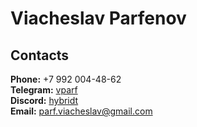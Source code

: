 # Viacheslav Parfenov
## Contacts
**Phone:** +7 992 004-48-62\
**Telegram:** [vparf](https://t.me/vparf)\
**Discord:** [hybridt](https://discord.com/users/426718179302309909)\
**Email:** [parf.viacheslav@gmail.com](mailto:parf.viacheslav@gmail.com)